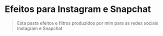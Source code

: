 # Efeitos para Instagram e Snapchat
> Esta pasta efeitos e filtros produzidos por mim para as redes sociais Instagram e Snapchat
